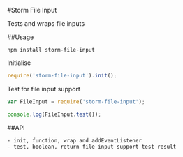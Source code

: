 #Storm File Input

Tests and wraps file inputs
    
##Usage
```
npm install storm-file-input
```

Initialise
```js
require('storm-file-input').init();
```

Test for file input support
```js
var FileInput = require('storm-file-input');

console.log(FileInput.test());

```

##API
    
    - init, function, wrap and addEventListener
    - test, boolean, return file input support test result